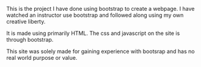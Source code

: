 This is the project I have done using bootstrap to create a webpage. I have watched an instructor use bootstrap and followed along using my own creative liberty. 

It is made using primarily HTML. The css and javascript on the site is through bootstrap. 

This site was solely made for gaining experience with bootsrap and has no real world purpose or value. 

